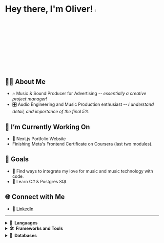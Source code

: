 # Hey there, I'm Oliver! <a href="https://oliverlister.dev/"><img src="https://media.giphy.com/media/hvRJCLFzcasrR4ia7z/giphy.gif" width="5%"></a>

## 👨🏻 About Me
- 🎶 Music & Sound Producer for Advertising -- _essentially a creative project manager!_
- 🎛️ Audio Engineering and Music Production enthusiast -- _I understand detail, and importance of the final 5%_

## 🔭 I’m Currently Working On
- 📝 Next.js Portfolio Website
- Finishing Meta's Frontend Certificate on Coursera (last two modules).

## 🎯 Goals
- 🎵 Find ways to integrate my love for music and music technology with code.
- 👾 Learn C# & Postgres SQL

## 🌐 Connect with Me
- 🔗 [LinkedIn](https://www.linkedin.com/in/oliver-lister/)

---
<details>
<summary><b>📘&nbsp;&nbsp;Languages</b></summary>
<br>
HTML, CSS, JavaScript, TypeScript
</details>

<details>
<summary><b>🛠️&nbsp;&nbsp;Frameworks&nbsp;and&nbsp;Tools</b></summary>
<br>
React.js, Next.js, Express.js, Node.js, Express.js, Redux Toolkit, Stripe API, Mantine, TailwindCSS Vitest, React Testing Library
</details>

<details>
<summary><b>🧳&nbsp;&nbsp;Databases</b></summary>
<br>
MongoDB
</details>
